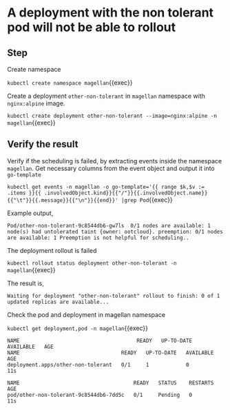 # A deployment with the non tolerant pod will not be able to rollout

## Step

Create namespace

`kubectl create namespace magellan`{{exec}}

Create a deployment `other-non-tolerant` in `magellan` namespace with `nginx:alpine` image.

`kubectl create deployment other-non-tolerant --image=nginx:alpine -n magellan`{{exec}}

## Verify the result

Verify if the scheduling is failed, by extracting events inside the namespace `magellan`. Get necessary columns from the event object and output it into `go-template`

`kubectl get events -n magellan -o go-template='{{ range $k,$v := .items }}{{ .involvedObject.kind}}{{"/"}}{{.involvedObject.name}}{{"\t"}}{{.message}}{{"\n"}}{{end}}' |grep Pod`{{exec}}

Example output,

```text
Pod/other-non-tolerant-9c8544db6-gw7ls  0/1 nodes are available: 1 node(s) had untolerated taint {owner: ootcloud}. preemption: 0/1 nodes are available: 1 Preemption is not helpful for scheduling..

```

The deployment rollout is failed

`kubectl rollout status deployment other-non-tolerant -n magellan`{{exec}}

The result is,

```text
Waiting for deployment "other-non-tolerant" rollout to finish: 0 of 1 updated replicas are available...
```

Check the pod and deployment in magellan namespace

`kubectl get deployment,pod -n magellan`{{exec}}

```text
NAME                                      READY   UP-TO-DATE   AVAILABLE   AGE
NAME                                 READY   UP-TO-DATE   AVAILABLE   AGE
deployment.apps/other-non-tolerant   0/1     1            0           11s

NAME                                     READY   STATUS    RESTARTS   AGE
pod/other-non-tolerant-9c8544db6-7dd5c   0/1     Pending   0          11s
```

